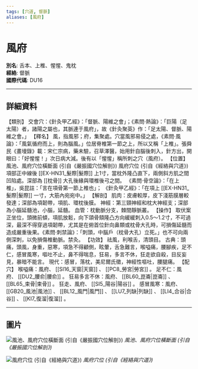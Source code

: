 ```yaml
---
tags: [穴道, 督脈]
aliases: [風府]
---
```


# 風府

**別名**: 舌本、上椎、惺惺、鬼枕  
**經絡**: 督脈  
**國際代碼**: DU16  

---

## 詳細資料
【類別】
交會穴：《針灸甲乙經》：「督脈、陽維之會」；《素問‧熱論》：「巨陽（足太陽）者，諸陽之屬也，其脈連于風府」，故《針灸聚英》作：「足太陽、督脈、陽維之會。」
【釋名】
風，指風邪；府，集聚處。穴當風邪易侵之處，《素問‧風論》：「風氣循府而上，則為腦風。」位居脊椎第一節之上，所以又稱「上椎」。張舜民《畫墁錄》載：宋仁宗病，藥未驗，召草澤醫，始用針自腦後刺入，針方出，開眼曰：「好惺惺！」次日病大減。後有以「惺惺」稱所刺之穴（風府）。
【位置】
風池、風府穴位橫斷面 (引自《嚴振國穴位解剖》)
風府穴位 (引自《經絡與穴道》)
項部正中線後 [[EX-HN31_髮際|髮際]] 上1寸，當枕外隆凸直下，兩側斜方肌之間凹陷處。深部為 [[枕骨]] 大孔後緣與環椎後弓之間。
《素問‧骨空論》：「在上椎」，吳昆註：「言在項骨第一節上椎也」；
《針灸甲乙經》：「在項上 [[EX-HN31_髮際|髮際]] 一寸，大筋內宛宛中。」
【解剖】
肌肉：皮膚較厚，皮下淺筋膜層較發達；深部為項韌帶，項肌、環枕後膜。
神經：第三頸神經和枕大神經支；深部為小腦延髓池，小腦，延髓。
血管：枕動脈分支，棘間靜脈叢。
【操作】
取伏案正坐位，頭微前傾，項肌放鬆，向下頜骨頦隆凸方向緩緩刺入0.5～1.2寸，不可過深，最深不得穿過項韌帶，尤其是在俯首位針向鼻類或枕骨大孔時，可損傷延髓而造成嚴重後果。《素問‧刺禁論》：「刺頭，中腦戶（枕骨大孔）立死。」也不可向兩側深刺，以免損傷椎動脈。禁灸。
【功效】
祛風，利喉舌，清頭目。
古典：頭痛，頭風，身重，惡寒，項急不得顧側，眩暈，舌急難言，喉嗌痛，腰腳疾，足不仁，感冒風寒，嘔吐不止，鼻不得喘息，狂易，多言不休，狂走欲自殺，目反妄見，暴暗不能言。
現代：感冒，落枕，美尼爾氏徵，神經性嘔吐，腰腿痛。
【配穴】
喉嗌痛：風府、 [[SI16_天窗|天窗]] 、 [[PC8_勞宮|勞宮]] 。
足不仁：風府、 [[DU2_腰俞|腰俞]] 。
狂易多言不休：風府、 [[BL60_崑崙|崑崙]] 、 [[BL65_束骨|束骨]] 。
狂走、風府、 [[SI5_陽谷|陽谷]] 。
感冒風寒：風府、 [[GB20_風池|風池]] 、 [[BL12_風門|風門]] 、 [[LU7_列缺|列缺]] 、 [[LI4_合谷|合谷]] 、 [[KI7_復溜|復溜]] 。

---

## 圖片
![風池、風府穴位橫斷面 (引自《嚴振國穴位解剖》)](https://yibian.hopto.org/pic/acu/norm/11/fengchi,fengfu(yen).jpg)
_風池、風府穴位橫斷面 (引自《嚴振國穴位解剖》)_

![風府穴位 (引自《經絡與穴道》)](https://yibian.hopto.org/pic/acu/norm/14/fengfu(j&a).jpg)
_風府穴位 (引自《經絡與穴道》)_

